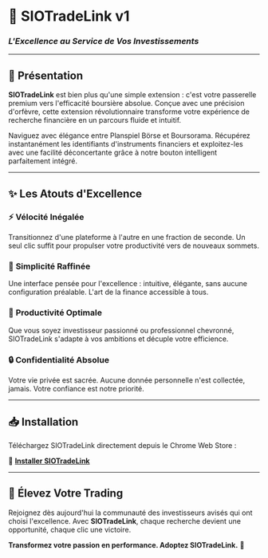 # 🚀 SIOTradeLink v1

### *L'Excellence au Service de Vos Investissements*

---

## 📖 Présentation

**SIOTradeLink** est bien plus qu'une simple extension : c'est votre passerelle premium vers l'efficacité boursière absolue. Conçue avec une précision d'orfèvre, cette extension révolutionnaire transforme votre expérience de recherche financière en un parcours fluide et intuitif.

Naviguez avec élégance entre Planspiel Börse et Boursorama. Récupérez instantanément les identifiants d'instruments financiers et exploitez-les avec une facilité déconcertante grâce à notre bouton intelligent parfaitement intégré.

---

## ✨ Les Atouts d'Excellence

### ⚡ **Vélocité Inégalée**
Transitionnez d'une plateforme à l'autre en une fraction de seconde. Un seul clic suffit pour propulser votre productivité vers de nouveaux sommets.

### 🎯 **Simplicité Raffinée**
Une interface pensée pour l'excellence : intuitive, élégante, sans aucune configuration préalable. L'art de la finance accessible à tous.

### 💼 **Productivité Optimale**
Que vous soyez investisseur passionné ou professionnel chevronné, SIOTradeLink s'adapte à vos ambitions et décuple votre efficience.

### 🔒 **Confidentialité Absolue**
Votre vie privée est sacrée. Aucune donnée personnelle n'est collectée, jamais. Votre confiance est notre priorité.

---

## 📥 Installation

Téléchargez SIOTradeLink directement depuis le Chrome Web Store :

🔗 **[Installer SIOTradeLink](https://chromewebstore.google.com/detail/siotradelink/plpcchpckkfjgphkainfnllnfnhbdbch)**

---

## 🌟 Élevez Votre Trading

Rejoignez dès aujourd'hui la communauté des investisseurs avisés qui ont choisi l'excellence. Avec **SIOTradeLink**, chaque recherche devient une opportunité, chaque clic une victoire.

**Transformez votre passion en performance. Adoptez SIOTradeLink.** 💎
